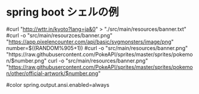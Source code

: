 # spring boot シェルの例
#curl  "http://wttr.in/kyoto?lang=ja&0" >  "./src/main/resources/banner.txt"
#curl -o "src/main/resourzces/banner.png" "https://app.pixelencounter.com/api/basic/svgmonsters/image/png"
number=$((RANDOM%905+1))
#curl -o "src/main/resources/banner.png" "https://raw.githubusercontent.com/PokeAPI/sprites/master/sprites/pokemon/$number.png"
curl -o "src/main/resources/banner.png" "https://raw.githubusercontent.com/PokeAPI/sprites/master/sprites/pokemon/other/official-artwork/$number.png"

#color
spring.output.ansi.enabled=always

